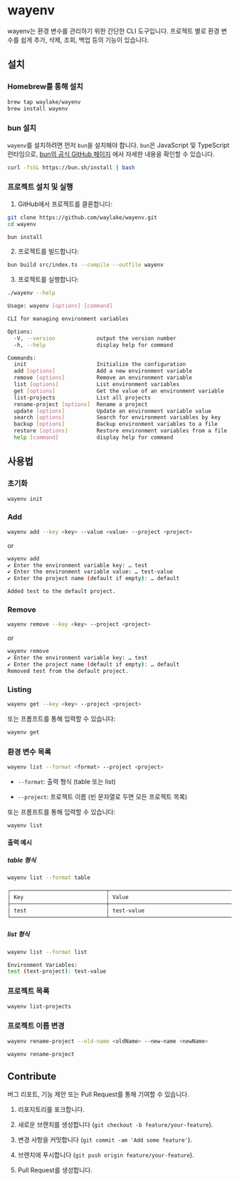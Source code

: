 # wayenv

wayenv는 환경 변수를 관리하기 위한 간단한 CLI 도구입니다. 프로젝트 별로 환경 변수를 쉽게 추가, 삭제, 조회, 백업 등의 기능이 있습니다. 

## 설치

### Homebrew를 통해 설치

```sh
brew tap waylake/wayenv
brew install wayenv
```

### bun 설치 
`wayenv`를 설치하려면 먼저 `bun`을 설치해야 합니다. `bun`은 JavaScript 및 TypeScript 런타임으로, [bun의 공식 GitHub 페이지](https://github.com/oven-sh/bun) 에서 자세한 내용을 확인할 수 있습니다.

```sh
curl -fsSL https://bun.sh/install | bash
```

### 프로젝트 설치 및 실행 

1. GitHub에서 프로젝트를 클론합니다:


```sh
git clone https://github.com/waylake/wayenv.git
cd wayenv
```

```sh
bun install
```

2. 프로젝트를 빌드합니다:


```sh
bun build src/index.ts --compile --outfile wayenv
```

3. 프로젝트를 실행합니다:


```sh
./wayenv --help

Usage: wayenv [options] [command]

CLI for managing environment variables

Options:
  -V, --version             output the version number
  -h, --help                display help for command

Commands:
  init                      Initialize the configuration
  add [options]             Add a new environment variable
  remove [options]          Remove an environment variable
  list [options]            List environment variables
  get [options]             Get the value of an environment variable
  list-projects             List all projects
  rename-project [options]  Rename a project
  update [options]          Update an environment variable value
  search [options]          Search for environment variables by key
  backup [options]          Backup environment variables to a file
  restore [options]         Restore environment variables from a file
  help [command]            display help for command

```

## 사용법 

### 초기화 


```sh
wayenv init
```

### Add

```sh
wayenv add --key <key> --value <value> --project <project>
```
or

```sh
wayenv add
✔ Enter the environment variable key: … test
✔ Enter the environment variable value: … test-value
✔ Enter the project name (default if empty): … default

Added test to the default project.
```

### Remove

```sh
wayenv remove --key <key> --project <project>
```
or

```sh
wayenv remove
✔ Enter the environment variable key: … test
✔ Enter the project name (default if empty): … default
Removed test from the default project.
```

### Listing

```sh
wayenv get --key <key> --project <project>
```

또는 프롬프트를 통해 입력할 수 있습니다:


```sh
wayenv get
```

### 환경 변수 목록 


```sh
wayenv list --format <format> --project <project>
```
 
- `--format`: 출력 형식 (table 또는 list)
 
- `--project`: 프로젝트 이름 (빈 문자열로 두면 모든 프로젝트 목록)

또는 프롬프트를 통해 입력할 수 있습니다:


```sh
wayenv list
```

#### 출력 예시 

##### table 형식 


```sh
wayenv list --format table
```

```bash
┌──────────────────────────────┬──────────────────────────────────────────────────┬────────────────────┐
│ Key                          │ Value                                            │ Project            │
├──────────────────────────────┼──────────────────────────────────────────────────┼────────────────────┤
│ test                         │ test-value                                       │ test-project       │
└──────────────────────────────┴──────────────────────────────────────────────────┴────────────────────┘
```

##### list 형식 


```sh
wayenv list --format list
```

```sh
Environment Variables:
test (test-project): test-value
```

### 프로젝트 목록 


```sh
wayenv list-projects
```

### 프로젝트 이름 변경 


```sh
wayenv rename-project --old-name <oldName> --new-name <newName>
```

```sh
wayenv rename-project
```

## Contribute 

버그 리포트, 기능 제안 또는 Pull Request를 통해 기여할 수 있습니다.

1. 리포지토리를 포크합니다.
 
2. 새로운 브랜치를 생성합니다 (`git checkout -b feature/your-feature`).
 
3. 변경 사항을 커밋합니다 (`git commit -am 'Add some feature'`).
 
4. 브랜치에 푸시합니다 (`git push origin feature/your-feature`).

5. Pull Request를 생성합니다.
